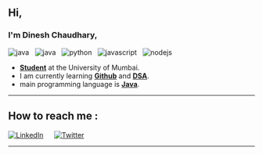 ## Hi,
### I'm Dinesh Chaudhary,

<div>
<img src="https://visitor-badge.laobi.icu/badge?page_id=DineshPC" alt="java">
&nbsp;
<img src="https://badges.aleen42.com/src/java.svg" alt="java">
&nbsp;
<img src="https://badges.aleen42.com/src/python_dfc.svg" alt="python">
&nbsp;
<img src="https://badges.aleen42.com/src/javascript_dfc.svg" alt="javascript">
&nbsp;
<img src="https://badges.aleen42.com/src/node_dfc.svg" alt="nodejs">
&nbsp;
</div>

- **<ins>Student</ins>** at the University of Mumbai.
- I am currently learning **<ins>Github</ins>** and **<ins>DSA</ins>**.
- main programming language is **<ins>Java</ins>**.

--------
## How to reach me : 

<a href="https://www.linkedin.com/in/dinesh-chaudhary-a932a9245">![LinkedIn](https://img.shields.io/badge/LinkedIn-0077B5?style=for-the-badge&logo=linkedin&logoColor=white)</a>
&emsp;
<a href="https://twitter.com/DineshCh2003">![Twitter](https://img.shields.io/badge/Twitter-ffffff?style=for-the-badge&logo=twitter&logoColor=blue)</a>
- ---
